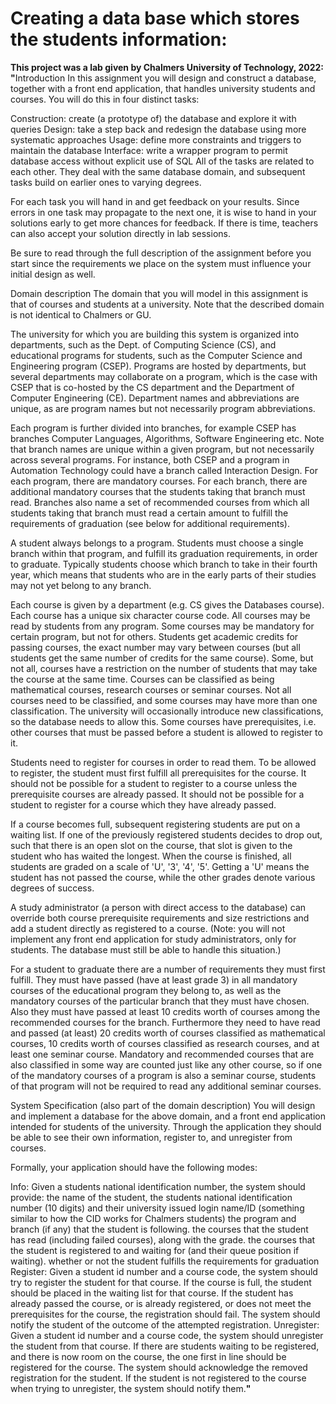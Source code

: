 # Creating a data base which stores the students information: 
 
 <b> This project was a lab given by Chalmers University of Technology, 2022:</b> 
  <b>"</b>Introduction
In this assignment you will design and construct a database, together with a front end application, that handles university students and courses. You will do this in four distinct tasks:

Construction: create (a prototype of) the database and explore it with queries
Design: take a step back and redesign the database using more systematic approaches
Usage: define more constraints and triggers to maintain the database
Interface: write a wrapper program to permit database access without explicit use of SQL
All of the tasks are related to each other. They deal with the same database domain, and subsequent tasks build on earlier ones to varying degrees.

For each task you will hand in and get feedback on your results. Since errors in one task may propagate to the next one, it is wise to hand in your solutions early to get more chances for feedback. If there is time, teachers can also accept your solution directly in lab sessions.

Be sure to read through the full description of the assignment before you start since the requirements we place on the system must influence your initial design as well.

Domain description
The domain that you will model in this assignment is that of courses and students at a university.  Note that the described domain is not identical to Chalmers or GU.

The university for which you are building this system is organized into departments, such as the Dept. of Computing Science (CS), and educational programs for students, such as the Computer Science and Engineering program (CSEP). Programs are hosted by departments, but several departments may collaborate on a program, which is the case with CSEP that is co-hosted by the CS department and the Department of Computer Engineering (CE). Department names and abbreviations are unique, as are program names but not necessarily program abbreviations.

Each program is further divided into branches, for example CSEP has branches Computer Languages, Algorithms, Software Engineering etc. Note that branch names are unique within a given program, but not necessarily across several programs. For instance, both CSEP and a program in Automation Technology could have a branch called Interaction Design. For each program, there are mandatory courses. For each branch, there are additional mandatory courses that the students taking that branch must read. Branches also name a set of recommended courses from which all students taking that branch must read a certain amount to fulfill the requirements of graduation (see below for additional requirements).

A student always belongs to a program. Students must choose a single branch within that program, and fulfill its graduation requirements, in order to graduate. Typically students choose which branch to take in their fourth year, which means that students who are in the early parts of their studies may not yet belong to any branch.

Each course is given by a department (e.g. CS gives the Databases course). Each course has a unique six character course code. All courses may be read by students from any program. Some courses may be mandatory for certain program, but not for others. Students get academic credits for passing courses, the exact number may vary between courses (but all students get the same number of credits for the same course). Some, but not all, courses have a restriction on the number of students that may take the course at the same time. Courses can be classified as being mathematical courses, research courses or seminar courses. Not all courses need to be classified, and some courses may have more than one classification. The university will occasionally introduce new classifications, so the database needs to allow this. Some courses have prerequisites, i.e. other courses that must be passed before a student is allowed to register to it.

Students need to register for courses in order to read them. To be allowed to register, the student must first fulfill all prerequisites for the course. It should not be possible for a student to register to a course unless the prerequisite courses are already passed. It should not be possible for a student to register for a course which they have already passed. 

If a course becomes full, subsequent registering students are put on a waiting list. If one of the previously registered students decides to drop out, such that there is an open slot on the course, that slot is given to the student who has waited the longest. When the course is finished, all students are graded on a scale of 'U', '3', '4', '5'. Getting a 'U' means the student has not passed the course, while the other grades denote various degrees of success.

A study administrator (a person with direct access to the database) can override both course prerequisite requirements and size restrictions and add a student directly as registered to a course. (Note: you will not implement any front end application for study administrators, only for students. The database must still be able to handle this situation.)

For a student to graduate there are a number of requirements they must first fulfill. They must have passed (have at least grade 3) in all mandatory courses of the educational program they belong to, as well as the mandatory courses of the particular branch that they must have chosen. Also they must have passed at least 10 credits worth of courses among the recommended courses for the branch. Furthermore they need to have read and passed (at least) 20 credits worth of courses classified as mathematical courses, 10 credits worth of courses classified as research courses, and at least one seminar course. Mandatory and recommended courses that are also classified in some way are counted just like any other course, so if one of the mandatory courses of a program is also a seminar course, students of that program will not be required to read any additional seminar courses.

System Specification (also part of the domain description)
You will design and implement a database for the above domain, and a front end application intended for students of the university. Through the application they should be able to see their own information, register to, and unregister from courses.

Formally, your application should have the following modes:

Info: Given a students national identification number, the system should provide:
the name of the student, the students national identification number (10 digits) and their university issued login name/ID (something similar to how the CID works for Chalmers students)
the program and branch (if any) that the student is following.
the courses that the student has read (including failed courses), along with the grade.
the courses that the student is registered to and waiting for (and their queue position if waiting).
whether or not the student fulfills the requirements for graduation
Register: Given a student id number and a course code, the system should try to register the student for that course. If the course is full, the student should be placed in the waiting list for that course. If the student has already passed the course, or is already registered, or does not meet the prerequisites for the course, the registration should fail. The system should notify the student of the outcome of the attempted registration.
Unregister: Given a student id number and a course code, the system should unregister the student from that course. If there are students waiting to be registered, and there is now room on the course, the one first in line should be registered for the course. The system should acknowledge the removed registration for the student. If the student is not registered to the course when trying to unregister, the system should notify them.<b>"</b>